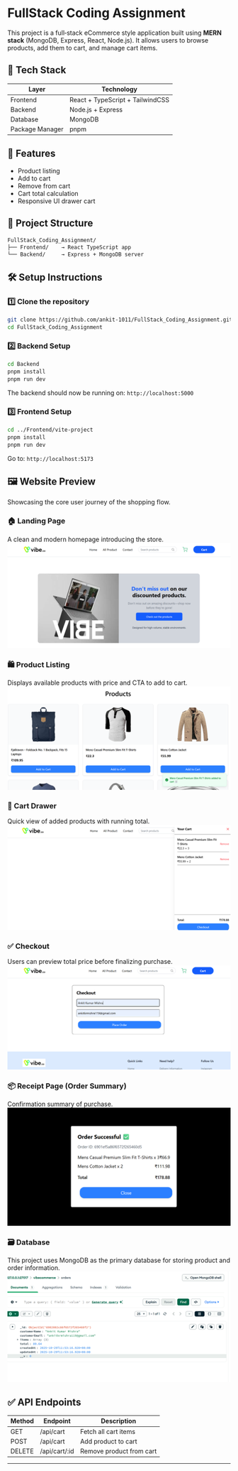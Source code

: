 # FullStack Coding Assignment

This project is a full‑stack eCommerce style application built using **MERN stack** (MongoDB, Express, React, Node.js). It allows users to browse products, add them to cart, and manage cart items.

## 📌 Tech Stack

| Layer           | Technology                       |
| --------------- | -------------------------------- |
| Frontend        | React + TypeScript + TailwindCSS |
| Backend         | Node.js + Express                |
| Database        | MongoDB                          |
| Package Manager | pnpm                             |

## 🚀 Features

* Product listing
* Add to cart
* Remove from cart
* Cart total calculation
* Responsive UI drawer cart

## 📂 Project Structure

```
FullStack_Coding_Assignment/
├── Frontend/    → React TypeScript app
└── Backend/     → Express + MongoDB server
```

## 🛠️ Setup Instructions

### 1️⃣ Clone the repository

```bash
git clone https://github.com/ankit-1011/FullStack_Coding_Assignment.git
cd FullStack_Coding_Assignment
```

### 2️⃣ Backend Setup

```bash
cd Backend
pnpm install
pnpm run dev
```

The backend should now be running on: `http://localhost:5000`

### 3️⃣ Frontend Setup

```bash
cd ../Frontend/vite-project
pnpm install
pnpm run dev
```

Go to: `http://localhost:5173`

## 🖼️ Website Preview

Showcasing the core user journey of the shopping flow.

### 🏠 Landing Page

A clean and modern homepage introducing the store.
![Landing Page](./Frontend/vite-project/src/assets/LandingPage.png)

### 🛍️ Product Listing

Displays available products with price and CTA to add to cart.
![Products Section](./Frontend/vite-project/src/assets/ProductSection.png)

### 🛒 Cart Drawer

Quick view of added products with running total.
![Cart Drawer](./Frontend/vite-project/src/assets/CartSection.png)

### ✅ Checkout

Users can preview total price before finalizing purchase.
![Checkout](./Frontend/vite-project/src/assets/Checkout.png)

### 📦 Receipt Page (Order Summary)

Confirmation summary of purchase.
![Receipt Page](./Frontend/vite-project/src/assets/Receipt.png)

### 🗃️ Database

This project uses MongoDB as the primary database for storing product and order information.
![Receipt Page](./Frontend/vite-project/src/assets/mongoCompass.png)

## ✅ API Endpoints

| Method | Endpoint      | Description              |
| ------ | ------------- | ------------------------ |
| GET    | /api/cart     | Fetch all cart items     |
| POST   | /api/cart     | Add product to cart      |
| DELETE | /api/cart/:id | Remove product from cart |

---


